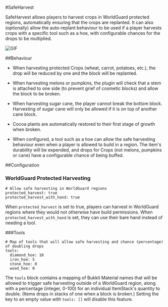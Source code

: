#SafeHarvest

SafeHarvest allows players to harvest crops in WorldGuard protected regions, automatically ensuring that the crops are replanted. It can also (optionally) allow the auto-replant behaviour to be used if a player harvests crops with a specific tool such as a hoe, with configurable chances for the drops to be multiplied.

![GIF](http://i.imgur.com/hwc3ocA.gif)


##Behaviour

* When harvesting protected Crops (wheat, carrot, potatoes, etc.), the drop will be reduced by one and the block will be replanted.

* When harvesting melons or pumpkins, the plugin will check that a stem is attached to one side (to prevent grief of cosmetic blocks) and allow the block to be broken.

* When harvesting sugar cane, the player cannot break the bottom block. Harvesting of sugar cane will only be allowed if it is on top of another cane block.

* Cocoa plants are automatically restored to their first stage of growth when broken.

* When configured, a tool such as a hoe can allow the safe harvesting behaviour even when a player is allowed to build in a region. The item's durability will be expended, and drops for Crops (not melons, pumpkins or cane) have a configurable chance of being buffed.


##Configuration

### WorldGuard Protected Harvesting
```
# Allow safe harvesting in WorldGuard regions
protected_harvest: true
protected_harvest_with_hand: true
```
When `protected_harvest` is set to true, players can harvest in WorldGuard regions where they would not otherwise have build permissions. When `protected_harvest_with_hand` is set, they can use their bare hand instead of needing a tool.

###Tools
```
# Map of tools that will allow safe harvesting and chance (percentage) of doubling drops
tools:
  diamond_hoe: 10
  iron_hoe: 5
  stone_hoe: 0
  wood_hoe: 0
```
The `tools` block contains a mapping of Bukkit Material names that will be allowed to trigger safe harvesting outside of a WorldGuard region, along with a percentage (integer, 0-100) for an individual ItemStack's quantity to double. (Items drops in stacks of one when a block is broken.) Setting the key to an empty value with `tools: []` will disable this feature.

